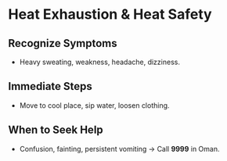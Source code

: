 # Heat Exhaustion & Heat Safety

## Recognize Symptoms
- Heavy sweating, weakness, headache, dizziness.

## Immediate Steps
- Move to cool place, sip water, loosen clothing.

## When to Seek Help
- Confusion, fainting, persistent vomiting → Call **9999** in Oman.
